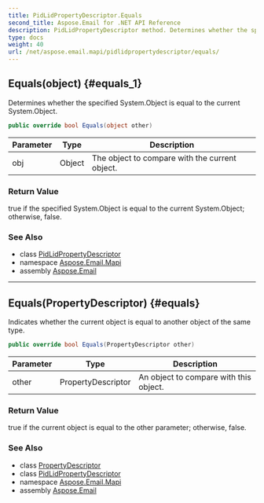 ```yaml
---
title: PidLidPropertyDescriptor.Equals
second_title: Aspose.Email for .NET API Reference
description: PidLidPropertyDescriptor method. Determines whether the specified System.Object is equal to the current System.Object
type: docs
weight: 40
url: /net/aspose.email.mapi/pidlidpropertydescriptor/equals/
---
```

## Equals(object) {#equals_1}

Determines whether the specified System.Object is equal to the current System.Object.

```csharp
public override bool Equals(object other)
```

| Parameter | Type | Description |
| --- | --- | --- |
| obj | Object | The object to compare with the current object. |

### Return Value

true if the specified System.Object is equal to the current System.Object; otherwise, false.

### See Also

* class [PidLidPropertyDescriptor](../)
* namespace [Aspose.Email.Mapi](../../pidlidpropertydescriptor/)
* assembly [Aspose.Email](../../../)

---

## Equals(PropertyDescriptor) {#equals}

Indicates whether the current object is equal to another object of the same type.

```csharp
public override bool Equals(PropertyDescriptor other)
```

| Parameter | Type | Description |
| --- | --- | --- |
| other | PropertyDescriptor | An object to compare with this object. |

### Return Value

true if the current object is equal to the other parameter; otherwise, false.

### See Also

* class [PropertyDescriptor](../../propertydescriptor/)
* class [PidLidPropertyDescriptor](../)
* namespace [Aspose.Email.Mapi](../../pidlidpropertydescriptor/)
* assembly [Aspose.Email](../../../)


